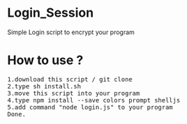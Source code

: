 # Login_Session
Simple Login script to encrypt your program

# How to use ?
<pre>
1.download this script / git clone
2.type sh install.sh
3.move this script into your program
4.type npm install --save colors prompt shelljs
5.add command "node login.js" to your program
Done.
</pre>

